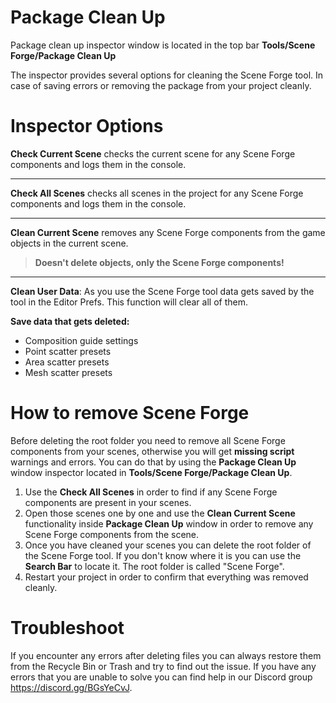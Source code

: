 ﻿
# Package Clean Up

Package clean up inspector window is located in the top bar **Tools/Scene Forge/Package Clean Up**

The inspector provides several options for cleaning the Scene Forge tool. In case of saving errors or removing the package from your project cleanly.

# Inspector Options

**Check Current Scene** checks the current scene for any Scene Forge components and logs them in the console.

---

**Check All Scenes**  checks  all scenes in the project for any Scene Forge components and logs them in the console.

---

**Clean Current Scene** removes any Scene Forge components from the game objects in the current scene. 
>**Doesn't delete objects, only the Scene Forge components!**

---

**Clean User Data**: As you use the Scene Forge tool data gets saved by the tool in the Editor Prefs. This function will clear all of them.

**Save data that gets deleted:**

- Composition guide settings
- Point scatter presets
- Area scatter presets
- Mesh scatter presets

# How to remove Scene Forge 

 Before deleting the root folder you need to remove all Scene Forge components from your scenes, otherwise you will get **missing script** warnings and errors. You can do that by using the **Package Clean Up** window inspector located in **Tools/Scene Forge/Package Clean Up**. 
 
 1.  Use the **Check All Scenes** in order to find if any Scene Forge components are present in your scenes.
 2.  Open those scenes one by one and use the **Clean Current Scene** functionality inside  **Package Clean Up** window in order to remove any Scene Forge components from the scene.
 3.  Once you have cleaned your scenes you can delete the root folder of the Scene Forge tool. If you don't know where it is you can use the **Search Bar** to locate it. The root folder is called "Scene Forge".
 4.  Restart your project in order to confirm that everything was removed cleanly.

# Troubleshoot

If you encounter any errors after deleting files you can always restore them from the Recycle Bin or Trash and try to find out the issue.
If you have any errors that you are unable to solve you can find help in our Discord group https://discord.gg/BGsYeCvJ.
